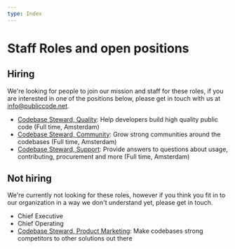 ```yaml
---
type: Index
---
```


# Staff Roles and open positions

## Hiring

We're looking for people to join our mission and staff for these roles, if you are interested in one of the positions below, please get in touch with us at [info@publiccode.net](mailto:info@publiccode.net).

* [Codebase Steward, Quality](quality.md): Help developers build high quality public code (Full time, Amsterdam)
* [Codebase Steward, Community](community.md): Grow strong communities around the codebases (Full time, Amsterdam)
* [Codebase Steward, Support](support.md): Provide answers to questions about usage, contributing, procurement and more (Full time, Amsterdam)

## Not hiring

We're currently not looking for these roles, however if you think you fit in to our organization in a way we don't understand yet, please get in touch.

* Chief Executive
* Chief Operating
* [Codebase Steward, Product Marketing](product-marketing.md): Make codebases strong competitors to other solutions out there
